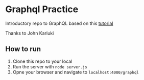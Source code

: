 # Graphql Practice
Introductory repo to GraphQL based on this [tutorial](https://www.digitalocean.com/community/tutorials/a-practical-graphql-getting-started-guide-with-nodejs)

Thanks to John Kariuki

## How to run
1. Clone this repo to your local
2. Run the server with `node server.js`
3. Opne your browser and navigate to `localhost:4000/graphql`
